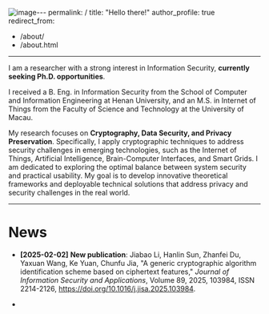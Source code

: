 ![image](https://github.com/user-attachments/assets/0e2f2272-4f01-4959-979c-22cdd8561ab6)---
permalink: /
title: "Hello there!"
author_profile: true
redirect_from: 
  - /about/
  - /about.html
---

I am a researcher with a strong interest in Information Security, **currently seeking Ph.D. opportunities**.

I received a B. Eng. in Information Security from the School of Computer and Information Engineering at Henan University, and an M.S. in Internet of Things from the Faculty of Science and Technology at the University of Macau.

My research focuses on **Cryptography, Data Security, and Privacy Preservation**. Specifically, I apply cryptographic techniques to address security challenges in emerging technologies, such as the Internet of Things, Artificial Intelligence, Brain-Computer Interfaces, and Smart Grids. I am dedicated to exploring the optimal balance between system security and practical usability. My goal is to develop innovative theoretical frameworks and deployable technical solutions that address privacy and security challenges in the real world.

------

News
======
- **[2025-02-02]**  **New publication**: Jiabao Li, Hanlin Sun, Zhanfei Du, Yaxuan Wang, Ke Yuan, Chunfu Jia, "A generic cryptographic algorithm identification scheme based on ciphertext features," *Journal of Information Security and Applications*, Volume 89, 2025, 103984, ISSN 2214-2126, https://doi.org/10.1016/j.jisa.2025.103984.

- 
